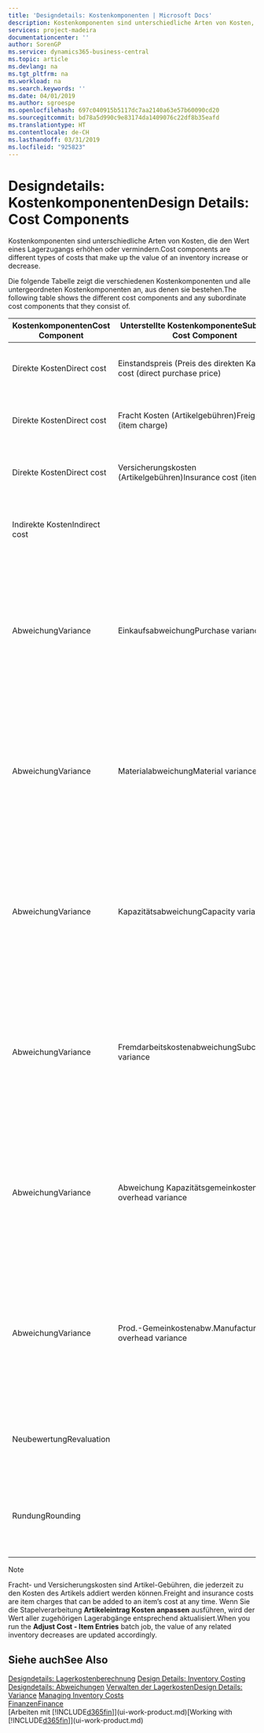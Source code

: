 ```yaml
---
title: 'Designdetails: Kostenkomponenten | Microsoft Docs'
description: Kostenkomponenten sind unterschiedliche Arten von Kosten, die den Wert eines Lagerzugangs erhöhen oder vermindern.
services: project-madeira
documentationcenter: ''
author: SorenGP
ms.service: dynamics365-business-central
ms.topic: article
ms.devlang: na
ms.tgt_pltfrm: na
ms.workload: na
ms.search.keywords: ''
ms.date: 04/01/2019
ms.author: sgroespe
ms.openlocfilehash: 697c040915b5117dc7aa2140a63e57b60090cd20
ms.sourcegitcommit: bd78a5d990c9e83174da1409076c22df8b35eafd
ms.translationtype: HT
ms.contentlocale: de-CH
ms.lasthandoff: 03/31/2019
ms.locfileid: "925823"
---
```

# <a name="design-details-cost-components"></a><span data-ttu-id="f286f-103">Designdetails: Kostenkomponenten</span><span class="sxs-lookup"><span data-stu-id="f286f-103">Design Details: Cost Components</span></span>
<span data-ttu-id="f286f-104">Kostenkomponenten sind unterschiedliche Arten von Kosten, die den Wert eines Lagerzugangs erhöhen oder vermindern.</span><span class="sxs-lookup"><span data-stu-id="f286f-104">Cost components are different types of costs that make up the value of an inventory increase or decrease.</span></span>  

 <span data-ttu-id="f286f-105">Die folgende Tabelle zeigt die verschiedenen Kostenkomponenten und alle untergeordneten Kostenkomponenten an, aus denen sie bestehen.</span><span class="sxs-lookup"><span data-stu-id="f286f-105">The following table shows the different cost components and any subordinate cost components that they consist of.</span></span>  

|<span data-ttu-id="f286f-106">Kostenkomponenten</span><span class="sxs-lookup"><span data-stu-id="f286f-106">Cost Component</span></span>|<span data-ttu-id="f286f-107">Unterstellte Kostenkomponente</span><span class="sxs-lookup"><span data-stu-id="f286f-107">Subordinate Cost Component</span></span>|<span data-ttu-id="f286f-108">Description</span><span class="sxs-lookup"><span data-stu-id="f286f-108">Description</span></span>|  
|--------------------|--------------------------------|---------------------------------------|  
|<span data-ttu-id="f286f-109">Direkte Kosten</span><span class="sxs-lookup"><span data-stu-id="f286f-109">Direct cost</span></span>|<span data-ttu-id="f286f-110">Einstandspreis (Preis des direkten Kaufs)</span><span class="sxs-lookup"><span data-stu-id="f286f-110">Unit cost (direct purchase price)</span></span>|<span data-ttu-id="f286f-111">Kosten, die direkt auf das Kostenobjekt zurückzuführen sind.</span><span class="sxs-lookup"><span data-stu-id="f286f-111">Cost that can be traced to a cost object.</span></span>|  
|<span data-ttu-id="f286f-112">Direkte Kosten</span><span class="sxs-lookup"><span data-stu-id="f286f-112">Direct cost</span></span>|<span data-ttu-id="f286f-113">Fracht Kosten (Artikelgebühren)</span><span class="sxs-lookup"><span data-stu-id="f286f-113">Freight cost (item charge)</span></span>|<span data-ttu-id="f286f-114">Kosten, die direkt auf das Kostenobjekt zurückzuführen sind.</span><span class="sxs-lookup"><span data-stu-id="f286f-114">Cost that can be traced to a cost object.</span></span>|  
|<span data-ttu-id="f286f-115">Direkte Kosten</span><span class="sxs-lookup"><span data-stu-id="f286f-115">Direct cost</span></span>|<span data-ttu-id="f286f-116">Versicherungskosten (Artikelgebühren)</span><span class="sxs-lookup"><span data-stu-id="f286f-116">Insurance cost (item charge)</span></span>|<span data-ttu-id="f286f-117">Kosten, die direkt auf das Kostenobjekt zurückzuführen sind.</span><span class="sxs-lookup"><span data-stu-id="f286f-117">Cost that can be traced to a cost object.</span></span>|  
|<span data-ttu-id="f286f-118">Indirekte Kosten</span><span class="sxs-lookup"><span data-stu-id="f286f-118">Indirect cost</span></span>||<span data-ttu-id="f286f-119">Kosten, die nicht auf ein Kostenobjekt zurückzuführen sind.</span><span class="sxs-lookup"><span data-stu-id="f286f-119">Cost that cannot be traced to a cost object.</span></span>|  
|<span data-ttu-id="f286f-120">Abweichung</span><span class="sxs-lookup"><span data-stu-id="f286f-120">Variance</span></span>|<span data-ttu-id="f286f-121">Einkaufsabweichung</span><span class="sxs-lookup"><span data-stu-id="f286f-121">Purchase variance</span></span>|<span data-ttu-id="f286f-122">Der Unterschied zwischen tatsächlichen Kosten und dem Einstandspreis (fest), der nur für Artikel mit der Lagerabgangsmethode **Standard** gebucht wird.</span><span class="sxs-lookup"><span data-stu-id="f286f-122">The difference between actual and standard costs, which is only posted for items using the **Standard** costing method.</span></span>|  
|<span data-ttu-id="f286f-123">Abweichung</span><span class="sxs-lookup"><span data-stu-id="f286f-123">Variance</span></span>|<span data-ttu-id="f286f-124">Materialabweichung</span><span class="sxs-lookup"><span data-stu-id="f286f-124">Material variance</span></span>|<span data-ttu-id="f286f-125">Der Unterschied zwischen tatsächlichen Kosten und dem Einstandspreis (fest), der nur für Artikel mit der Lagerabgangsmethode **Standard** gebucht wird.</span><span class="sxs-lookup"><span data-stu-id="f286f-125">The difference between actual and standard costs, which is only posted for items using the **Standard** costing method.</span></span>|  
|<span data-ttu-id="f286f-126">Abweichung</span><span class="sxs-lookup"><span data-stu-id="f286f-126">Variance</span></span>|<span data-ttu-id="f286f-127">Kapazitätsabweichung</span><span class="sxs-lookup"><span data-stu-id="f286f-127">Capacity variance</span></span>|<span data-ttu-id="f286f-128">Der Unterschied zwischen tatsächlichen Kosten und dem Einstandspreis (fest), der nur für Artikel mit der Lagerabgangsmethode **Standard** gebucht wird.</span><span class="sxs-lookup"><span data-stu-id="f286f-128">The difference between actual and standard costs, which is only posted for items using the **Standard** costing method.</span></span>|  
|<span data-ttu-id="f286f-129">Abweichung</span><span class="sxs-lookup"><span data-stu-id="f286f-129">Variance</span></span>|<span data-ttu-id="f286f-130">Fremdarbeitskostenabweichung</span><span class="sxs-lookup"><span data-stu-id="f286f-130">Subcontracted variance</span></span>|<span data-ttu-id="f286f-131">Der Unterschied zwischen tatsächlichen Kosten und dem Einstandspreis (fest), der nur für Artikel mit der Lagerabgangsmethode **Standard** gebucht wird.</span><span class="sxs-lookup"><span data-stu-id="f286f-131">The difference between actual and standard costs, which is only posted for items using the **Standard** costing method.</span></span>|  
|<span data-ttu-id="f286f-132">Abweichung</span><span class="sxs-lookup"><span data-stu-id="f286f-132">Variance</span></span>|<span data-ttu-id="f286f-133">Abweichung Kapazitätsgemeinkosten</span><span class="sxs-lookup"><span data-stu-id="f286f-133">Capacity overhead variance</span></span>|<span data-ttu-id="f286f-134">Der Unterschied zwischen tatsächlichen Kosten und dem Einstandspreis (fest), der nur für Artikel mit der Lagerabgangsmethode **Standard** gebucht wird.</span><span class="sxs-lookup"><span data-stu-id="f286f-134">The difference between actual and standard costs, which is only posted for items using the **Standard** costing method.</span></span>|  
|<span data-ttu-id="f286f-135">Abweichung</span><span class="sxs-lookup"><span data-stu-id="f286f-135">Variance</span></span>|<span data-ttu-id="f286f-136">Prod.-Gemeinkostenabw.</span><span class="sxs-lookup"><span data-stu-id="f286f-136">Manufacturing overhead variance</span></span>|<span data-ttu-id="f286f-137">Der Unterschied zwischen tatsächlichen Kosten und dem Einstandspreis (fest), der nur für Artikel mit der Lagerabgangsmethode **Standard** gebucht wird.</span><span class="sxs-lookup"><span data-stu-id="f286f-137">The difference between actual and standard costs, which is only posted for items using the **Standard** costing method.</span></span>|  
|<span data-ttu-id="f286f-138">Neubewertung</span><span class="sxs-lookup"><span data-stu-id="f286f-138">Revaluation</span></span>||<span data-ttu-id="f286f-139">Eine Abschreibung oder ein Wertzuwachs für den aktuellen Lagerwert.</span><span class="sxs-lookup"><span data-stu-id="f286f-139">A depreciation or appreciation of the current inventory value.</span></span>|  
|<span data-ttu-id="f286f-140">Rundung</span><span class="sxs-lookup"><span data-stu-id="f286f-140">Rounding</span></span>||<span data-ttu-id="f286f-141">Restbeträge, die durch die Berechnung von Bestandsminderungen entstehen.</span><span class="sxs-lookup"><span data-stu-id="f286f-141">Residuals caused by the way in which valuation of inventory decreases are calculated.</span></span>|  

> [!NOTE]  
>  <span data-ttu-id="f286f-142">Fracht- und Versicherungskosten sind Artikel-Gebühren, die jederzeit zu den Kosten des Artikels addiert werden können.</span><span class="sxs-lookup"><span data-stu-id="f286f-142">Freight and insurance costs are item charges that can be added to an item’s cost at any time.</span></span> <span data-ttu-id="f286f-143">Wenn Sie die Stapelverarbeitung **Artikeleintrag Kosten anpassen** ausführen, wird der Wert aller zugehörigen Lagerabgänge entsprechend aktualisiert.</span><span class="sxs-lookup"><span data-stu-id="f286f-143">When you run the **Adjust Cost - Item Entries** batch job, the value of any related inventory decreases are updated accordingly.</span></span>  

## <a name="see-also"></a><span data-ttu-id="f286f-144">Siehe auch</span><span class="sxs-lookup"><span data-stu-id="f286f-144">See Also</span></span>  
 <span data-ttu-id="f286f-145">[Designdetails: Lagerkostenberechnung](design-details-inventory-costing.md) </span><span class="sxs-lookup"><span data-stu-id="f286f-145">[Design Details: Inventory Costing](design-details-inventory-costing.md) </span></span>  
 <span data-ttu-id="f286f-146">[Designdetails: Abweichungen](design-details-variance.md) [Verwalten der Lagerkosten](finance-manage-inventory-costs.md)</span><span class="sxs-lookup"><span data-stu-id="f286f-146">[Design Details: Variance](design-details-variance.md) [Managing Inventory Costs](finance-manage-inventory-costs.md)</span></span>  
 [<span data-ttu-id="f286f-147">Finanzen</span><span class="sxs-lookup"><span data-stu-id="f286f-147">Finance</span></span>](finance.md)  
 <span data-ttu-id="f286f-148">[Arbeiten mit [!INCLUDE[d365fin](includes/d365fin_md.md)]](ui-work-product.md)</span><span class="sxs-lookup"><span data-stu-id="f286f-148">[Working with [!INCLUDE[d365fin](includes/d365fin_md.md)]](ui-work-product.md)</span></span>  
